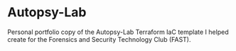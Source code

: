 # Autopsy-Lab
Personal portfolio copy of the Autopsy-Lab Terraform IaC template I helped create for the Forensics and Security Technology Club (FAST).
